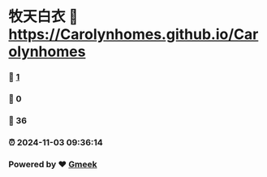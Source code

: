 # 牧天白衣 :link: https://Carolynhomes.github.io/Carolynhomes 
### :page_facing_up: [1](https://Carolynhomes.github.io/Carolynhomes/tag.html) 
### :speech_balloon: 0 
### :hibiscus: 36 
### :alarm_clock: 2024-11-03 09:36:14 
### Powered by :heart: [Gmeek](https://github.com/Meekdai/Gmeek)
